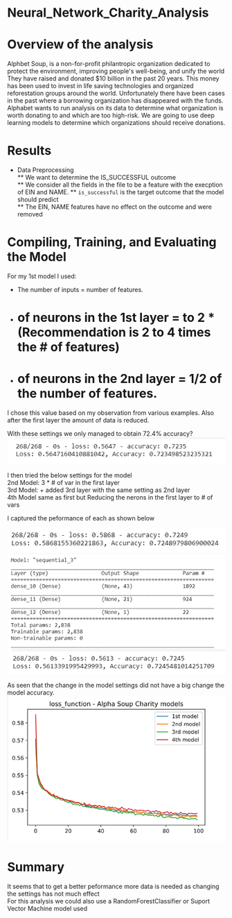 # Neural_Network_Charity_Analysis
# Overview of the analysis
Alphbet Soup, is a non-for-profit philantropic organization dedicated to protect the environment, improving people's well-being, and unify the world  <br>
They have raised and donated $10 billion in the past 20 years. This money has been used to invest in life saving technologies and organized reforestation groups around the world. Unfortunately there have been cases in the past where a borrowing organization has disappeared with the funds. Alphabet wants to run analysis on its data to determine what organization is worth donating to and which are too high-risk. We are going to use deep learning models to determine which organizations should receive donations.

# Results
* Data Preprocessing<br>
** We want to determine the IS_SUCCESSFUL outcome<br>
** We consider all the fields in the file to be a feature with the execption of EIN and NAME. 
** `is_successful` is the target outcome that the model should predict<br>
** The EIN, NAME features have no effect on the outcome and were removed<br>

# Compiling, Training, and Evaluating the Model<br>
For my 1st model I used:

* The number of inputs = number of features. 
*  # of neurons in the 1st layer = to 2 * <number of features> (Recommendation is 2 to 4 times the # of features)
*  # of neurons in the 2nd layer =  1/2 of the number of features.<br>
  I chose this value based on my observation from various examples. Also after the first layer the amount of data is reduced.

With these settings we only managed to obtain 72.4% accuracy?<br>
![first model](1stModelAccuracy.png)<br>

I then tried the below settings for the model<br>
2nd Model: 3 * # of var in the first layer<br>
3rd Model: + added 3rd layer with the same setting as 2nd layer<br> 
4th Model same as first but Reducing the nerons in the first layer to # of vars<br>

I captured the peformance of each as shown below

![second model](2ndModelAccuracy.png)<br>
![third model](3rdModelAccuracy.png)<br>
![4th model](4thModelAccuracy.png)<br>

As seen that the change in the model settings did not have a big change the model accuracy.<br>
![](PerformanceChart.png)

# Summary
It seems that to get a better peformance more data is needed as changing the settings has not much effect<br>
For this analysis we could also use a RandomForestClassifier or Suport Vector Machine model used 

